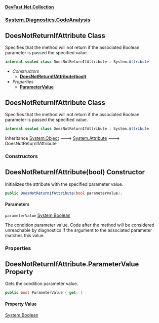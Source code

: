 #### [DevFast.Net.Collection](index.md 'index')
### [System.Diagnostics.CodeAnalysis](System.Diagnostics.CodeAnalysis.md 'System.Diagnostics.CodeAnalysis')

## DoesNotReturnIfAttribute Class

Specifies that the method will not return if the associated Boolean parameter is passed the specified value.

```csharp
internal sealed class DoesNotReturnIfAttribute : System.Attribute
```
- *Constructors*
  - **[DoesNotReturnIfAttribute(bool)](System.Diagnostics.CodeAnalysis.DoesNotReturnIfAttribute.md#System.Diagnostics.CodeAnalysis.DoesNotReturnIfAttribute.DoesNotReturnIfAttribute(bool) 'System.Diagnostics.CodeAnalysis.DoesNotReturnIfAttribute.DoesNotReturnIfAttribute(bool)')**
- *Properties*
  - **[ParameterValue](System.Diagnostics.CodeAnalysis.DoesNotReturnIfAttribute.md#System.Diagnostics.CodeAnalysis.DoesNotReturnIfAttribute.ParameterValue 'System.Diagnostics.CodeAnalysis.DoesNotReturnIfAttribute.ParameterValue')**

## DoesNotReturnIfAttribute Class

Specifies that the method will not return if the associated Boolean parameter is passed the specified value.

```csharp
internal sealed class DoesNotReturnIfAttribute : System.Attribute
```

Inheritance [System.Object](https://docs.microsoft.com/en-us/dotnet/api/System.Object 'System.Object') &#129106; [System.Attribute](https://docs.microsoft.com/en-us/dotnet/api/System.Attribute 'System.Attribute') &#129106; DoesNotReturnIfAttribute
### Constructors

<a name='System.Diagnostics.CodeAnalysis.DoesNotReturnIfAttribute.DoesNotReturnIfAttribute(bool)'></a>

## DoesNotReturnIfAttribute(bool) Constructor

Initializes the attribute with the specified parameter value.

```csharp
public DoesNotReturnIfAttribute(bool parameterValue);
```
#### Parameters

<a name='System.Diagnostics.CodeAnalysis.DoesNotReturnIfAttribute.DoesNotReturnIfAttribute(bool).parameterValue'></a>

`parameterValue` [System.Boolean](https://docs.microsoft.com/en-us/dotnet/api/System.Boolean 'System.Boolean')

The condition parameter value. Code after the method will be considered unreachable
by diagnostics if the argument to the associated parameter matches this value.
### Properties

<a name='System.Diagnostics.CodeAnalysis.DoesNotReturnIfAttribute.ParameterValue'></a>

## DoesNotReturnIfAttribute.ParameterValue Property

Gets the condition parameter value.

```csharp
public bool ParameterValue { get; }
```

#### Property Value
[System.Boolean](https://docs.microsoft.com/en-us/dotnet/api/System.Boolean 'System.Boolean')